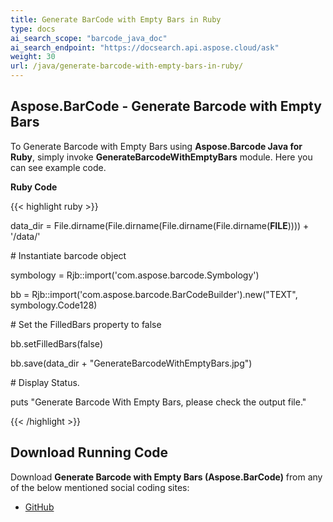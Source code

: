 ```yaml
---
title: Generate BarCode with Empty Bars in Ruby
type: docs
ai_search_scope: "barcode_java_doc"
ai_search_endpoint: "https://docsearch.api.aspose.cloud/ask"
weight: 30
url: /java/generate-barcode-with-empty-bars-in-ruby/
---
```


## **Aspose.BarCode - Generate Barcode with Empty Bars**
To Generate Barcode with Empty Bars using **Aspose.Barcode Java for Ruby**, simply invoke **GenerateBarcodeWithEmptyBars** module. Here you can see example code.

**Ruby Code**

{{< highlight ruby >}}

 data_dir = File.dirname(File.dirname(File.dirname(File.dirname(__FILE__)))) + '/data/'



\# Instantiate barcode object

symbology = Rjb::import('com.aspose.barcode.Symbology')

bb = Rjb::import('com.aspose.barcode.BarCodeBuilder').new("TEXT", symbology.Code128)

\# Set the FilledBars property to false

bb.setFilledBars(false)

bb.save(data_dir + "GenerateBarcodeWithEmptyBars.jpg")

\# Display Status.

puts "Generate Barcode With Empty Bars, please check the output file."

{{< /highlight >}}
## **Download Running Code**
Download **Generate Barcode with Empty Bars (Aspose.BarCode)** from any of the below mentioned social coding sites:

- [GitHub](https://github.com/aspose-barcode/Aspose.BarCode-for-Java/blob/master/Plugins/Aspose_Barcode_Java_for_Ruby/lib/asposebarcodejava/BarcodeImage/generatebarcodewithemptybars.rb)
